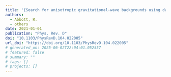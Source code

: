 ```yaml
---
title: '{Search for anisotropic gravitational-wave backgrounds using data from Advanced LIGO and Advanced Virgo\textquoteright{}s first three observing runs}'
authors:
  - Abbott, R.
  - others
date: 2021-01-01
publication: "Phys. Rev. D"
doi: "10.1103/PhysRevD.104.022005"
url_doi: "https://doi.org/10.1103/PhysRevD.104.022005"
# generated_on: 2025-06-02T22:04:01.052557
# featured: false
# summary: ""
# tags: []
# projects: []
---
```

